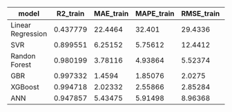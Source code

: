 | model             |   R2_train |   MAE_train |   MAPE_train |   RMSE_train |   R2_test |   MAE_test |   MAPE_test |   RMSE_test |
|-------------------|------------|-------------|--------------|--------------|-----------|------------|-------------|-------------|
| Linear Regression |   0.437779 |    22.4464  |     32.401   |     29.4336  |  0.477845 |   22.508   |    31.2398  |    28.538   |
| SVR               |   0.899551 |     6.25152 |      5.75612 |     12.4412  |  0.844961 |   10.7764  |    12.6856  |    15.5505  |
| Randon Forest     |   0.980199 |     3.78116 |      4.93864 |      5.52374 |  0.918264 |    7.71251 |    10.2925  |    11.291   |
| GBR               |   0.997332 |     1.4594  |      1.85076 |      2.0275  |  0.969986 |    4.78011 |     5.8842  |     6.84209 |
| XGBoost           |   0.994718 |     2.02332 |      2.55866 |      2.85284 |  0.973892 |    4.10786 |     5.34583 |     6.38134 |
| ANN               |   0.947857 |     5.43475 |      5.91498 |      8.96368 |  0.912825 |    7.93397 |     9.51807 |    11.6606  |